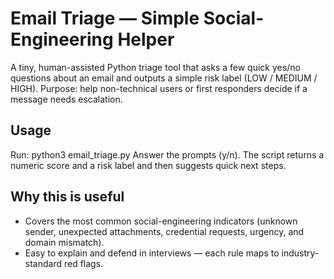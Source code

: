 # Email Triage — Simple Social-Engineering Helper

A tiny, human-assisted Python triage tool that asks a few quick yes/no questions about an email and outputs a simple risk label (LOW / MEDIUM / HIGH). Purpose: help non-technical users or first responders decide if a message needs escalation.

## Usage
Run:
python3 email_triage.py
Answer the prompts (y/n). The script returns a numeric score and a risk label and then suggests quick next steps.

## Why this is useful
- Covers the most common social-engineering indicators (unknown sender, unexpected attachments, credential requests, urgency, and domain mismatch).
- Easy to explain and defend in interviews — each rule maps to industry-standard red flags.
